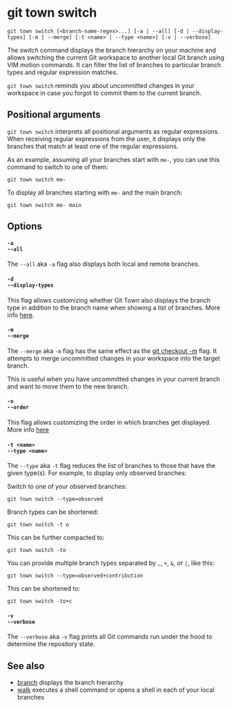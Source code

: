 # git town switch

```command-summary
git town switch [<branch-name-regex>...] [-a | --all] [-d | --display-types] [-m | --merge] [-t <name> | --type <name>] [-v | --verbose]
```

The _switch_ command displays the branch hierarchy on your machine and allows
switching the current Git workspace to another local Git branch using VIM motion
commands. It can filter the list of branches to particular branch types and
regular expression matches.

`git town switch` reminds you about uncommitted changes in your workspace in
case you forgot to commit them to the current branch.

## Positional arguments

`git town switch` interprets all positional arguments as regular expressions.
When receiving regular expressions from the user, it displays only the branches
that match at least one of the regular expressions.

As an example, assuming all your branches start with `me-`, you can use this
command to switch to one of them:

```
git town switch me-
```

To display all branches starting with `me-` and the main branch:

```
git town switch me- main
```

## Options

#### `-a`<br>`--all`

The `--all` aka `-a` flag also displays both local and remote branches.

#### `-d`<br>`--display-types`

This flag allows customizing whether Git Town also displays the branch type in
addition to the branch name when showing a list of branches. More info
[here](../preferences/display-types.md#cli-flags).

#### `-m`<br>`--merge`

The `--merge` aka `-m` flag has the same effect as the
[git checkout -m](https://git-scm.com/docs/git-checkout#Documentation/git-checkout.txt--m)
flag. It attempts to merge uncommitted changes in your workspace into the target
branch.

This is useful when you have uncommitted changes in your current branch and want
to move them to the new branch.

#### `-o`<br>`--order`

This flag allows customizing the order in which branches get displayed. More
info [here](../preferences/order.md#cli-flag)

#### `-t <name>`<br>`--type <name>`

The `--type` aka `-t` flag reduces the list of branches to those that have the
given type(s). For example, to display only observed branches:

Switch to one of your observed branches:

```
git town switch --type=observed
```

Branch types can be shortened:

```
git town switch -t o
```

This can be further compacted to:

```
git town switch -to
```

You can provide multiple branch types separated by `,`, `+`, `&`, or `|`, like
this:

```
git town switch --type=observed+contribution
```

This can be shortened to:

```
git town switch -to+c
```

#### `-v`<br>`--verbose`

The `--verbose` aka `-v` flag prints all Git commands run under the hood to
determine the repository state.

## See also

- [branch](branch.md) displays the branch hierarchy
- [walk](walk.md) executes a shell command or opens a shell in each of your
  local branches
